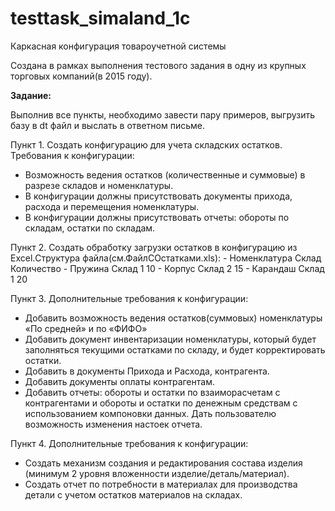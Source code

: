 # testtask_simaland_1c

Каркасная конфигурация товароучетной системы

Создана в рамках выполнения тестового задания в одну из крупных торговых компаний(в 2015 году).

**Задание:**

Выполнив все пункты, необходимо завести пару примеров, выгрузить базу в dt файл и выслать в ответном письме.

Пункт 1.
Создать конфигурацию для учета складских остатков. Требования к конфигурации:
- Возможность ведения остатков (количественные и суммовые) в разрезе складов и номенклатуры.
- В конфигурации должны присутствовать документы прихода, расхода и перемещения номенклатуры.
- В конфигурации должны присутствовать отчеты: обороты по складам, остатки по складам.

Пункт 2.
Создать обработку загрузки остатков в конфигурацию из Excel.Структура файла(см.ФайлСОстатками.xls):
	- Номенклатура Склад Количество
	- Пружина Склад 1 10
	- Корпус Склад 2 15
	- Карандаш Склад 1 20

Пункт 3.
Дополнительные требования к конфигурации:
- Добавить возможность ведения остатков(суммовых) номенклатуры «По средней» и по «ФИФО»
- Добавить документ инвентаризации номенклатуры, который будет заполняться текущими остатками по складу, и будет корректировать остатки.
- Добавить в документы Прихода и Расхода, контрагента.
- Добавить документы оплаты контрагентам.
- Добавить отчеты: обороты и остатки по взаиморасчетам с контрагентами и обороты и остатки по денежным средствам с использованием компоновки данных. Дать пользователю возможность изменения настоек отчета.

Пункт 4.
Дополнительные требования к конфигурации:
- Создать механизм создания и редактирования состава изделия (минимум 2 уровня вложенности изделие/деталь/материал).
- Создать отчет по потребности в материалах для производства детали с учетом остатков материалов на складах.
